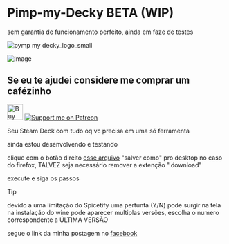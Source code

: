 # Pimp-my-Decky BETA (WIP)
sem garantia de funcionamento perfeito, ainda em faze de testes

![pymp my decky_logo_small](https://github.com/user-attachments/assets/c3373abb-b6ee-4f97-ab01-b8f4c1307e22)

![image](https://github.com/user-attachments/assets/25df8358-b1d6-4bd9-8f24-778ff274236b)

## Se eu te ajudei considere me comprar um cafézinho
<a href='https://ko-fi.com/J3J4Y2DQ4' target='_blank'><img height='36' style='border:0px;height:36px;' src='https://storage.ko-fi.com/cdn/kofi2.png?v=3' border='0' alt='Buy Me a Coffee at ko-fi.com' /></a> [![Support me on Patreon](https://img.shields.io/endpoint.svg?url=https%3A%2F%2Fshieldsio-patreon.vercel.app%2Fapi%3Fusername%3Dllbranco%26type%3Dpatrons&style=flat-square)](https://patreon.com/llbranco)

Seu Steam Deck com tudo oq vc precisa em uma só ferramenta

ainda estou desenvolvendo e testando

clique com o botão direito [esse arquivo](https://raw.githubusercontent.com/llbranco/Pimp-my-Decky/refs/heads/main/pimp_my_decky_install.desktop) "salver como" pro desktop
no caso do firefox, TALVEZ seja necessário remover a extenção ".download"

execute e siga os passos

> [!TIP]
> devido a uma limitação do Spicetify uma pertunta (Y/N) pode surgir na tela
> na instalação do wine pode aparecer multiplas versões, escolha o numero correspondente a ÚLTIMA VERSÃO

segue o link da minha postagem no [facebook](https://www.facebook.com/groups/valvesteamdeckbrasil/posts/9207210829344998)
